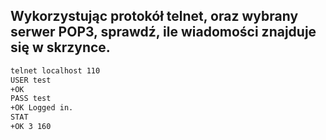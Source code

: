 ## Wykorzystując protokół telnet, oraz wybrany serwer POP3, sprawdź, ile wiadomości znajduje się w skrzynce.

```bash
telnet localhost 110
USER test
+OK
PASS test
+OK Logged in.
STAT
+OK 3 160
```
